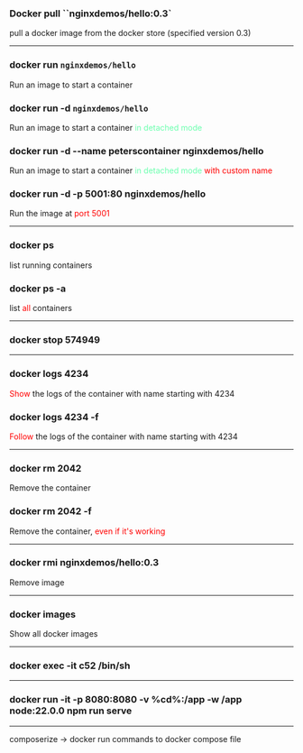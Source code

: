 
### Docker pull ``nginxdemos/hello:0.3`
pull a docker image from the docker store (specified version 0.3)

____

### docker run `nginxdemos/hello`
Run an image to start a container

### docker run -d `nginxdemos/hello`
Run an image to start a container <span style="color:rgb(107, 255, 174)">in detached mode</span>

### docker run -d --name peterscontainer nginxdemos/hello
Run an image to start a container <span style="color:rgb(107, 255, 174)">in detached mode</span> <span style="color:rgb(255, 0, 0)">with custom name</span> 

### docker run -d -p 5001:80 nginxdemos/hello
Run the image at <span style="color:rgb(255, 0, 0)">port 5001</span>

____

### docker ps
list running containers

### docker ps -a
list <span style="color:rgb(255, 0, 0)">all</span> containers

____

### docker stop 574949

____

### docker logs 4234
<span style="color:rgb(255, 0, 0)">Show</span> the logs of the container with name starting with 4234

### docker logs 4234 -f
<span style="color:rgb(255, 0, 0)">Follow</span> the logs of the container with name starting with 4234

____

### docker rm 2042
Remove the container

### docker rm 2042 -f
Remove the container, <span style="color:rgb(255, 0, 0)">even if it's working</span> 

____

### docker rmi nginxdemos/hello:0.3
Remove image

____

### docker images
Show all docker images  

____

### docker exec -it c52 /bin/sh

___

### docker run -it -p 8080:8080 -v %cd%:/app -w /app node:22.0.0 npm run serve

____

composerize -> docker run commands to docker compose file